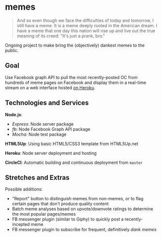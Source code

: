 # memes
>And so even though we face the difficulties of today and tomorrow, I still have a meme. It is a meme deeply rooted in the American dream. I have a meme that one day this nation will rise up and live out the true meaning of its creed: "It's just a prank, bro."

Ongoing project to make bring the (objectively) dankest memes to the public.

## Goal
Use Facebook graph API to pull the most recently-posted OC from hundreds of meme pages on Facebook and display them in a real-time stream on a web interface hosted [on Heroku](https://meme-stream.herokuapp.com).

## Technologies and Services
**Node.js**: 
* *Express*: Node server package
* *fb*: Node Facebook Graph API package
* *Mocha*: Node test package

**HTML5Up**: Using basic HTML5/CSS3 template from HTML5Up.net

**Heroku**: Node server deployment and hosting

**CircleCI**: Automatic building and continuous deployment from `master`

## Stretches and Extras
Possible additions:
* "Report" button to distinguish memes from non-memes, or to flag certain pages that don't produce quality content
* Batch meme analyses based on upvote/downvote ratings to determine the most popular pages/memes
* FB messenger plugin (similar to Giphy) to quickly post a recently-incepted meme
* FB messenger plugin to subscribe for frequent, definitively *dank memes*
